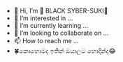 - 👋 Hi, I’m 🍁 BLACK SYBER-SUKI🍁
- 👀 I’m interested in ...
- 🌱 I’m currently learning ...
- 💞️ I’m looking to collaborate on ...
- 📫 How to reach me ...
- 🍀කොහොමද ඉතින් ඔයාලට හොදින්ද😂

<!---
sunethkarunarathnamax/sunethkarunarathnamax is a ✨ special ✨ repository because its `README.md` (this file) appears on your GitHub profile.
You can click the Preview link to take a look at your changes.
--->
